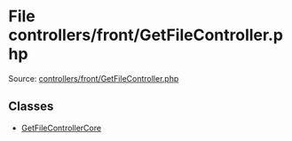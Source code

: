 File controllers/front/GetFileController.php
=========

Source: [controllers/front/GetFileController.php](https://github.com/PrestaShop/PrestaShop/blob/1.5.1.0/controllers/front/GetFileController.php)


Classes
-------

* [GetFileControllerCore](class.GetFileControllerCore.md)

